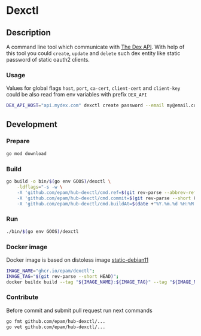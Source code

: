 # Dexctl

## Description

A command line tool which communicate with [The Dex API](https://dexidp.io/docs/api/). With help of this tool you could `create`, `update` and `delete` such dex entity like static password of static oauth2 clients.

### Usage

Values for global flags `host`, `port`, `ca-cert`, `client-cert` and `client-key` could be also read from env variables with prefix `DEX_API`

```bash
DEX_API_HOST="api.mydex.com" dexctl create password --email my@email.com --password verystrongpassword
```

## Development

### Prepare

```bash
go mod download
```

### Build

```bash
go build -o bin/$(go env GOOS)/dexctl \
    -ldflags="-s -w \
    -X 'github.com/epam/hub-dexctl/cmd.ref=$(git rev-parse --abbrev-ref HEAD)' \
    -X 'github.com/epam/hub-dexctl/cmd.commit=$(git rev-parse --short HEAD)' \
    -X 'github.com/epam/hub-dexctl/cmd.buildAt=$(date +"%Y.%m.%d %H:%M %Z")'"
```

### Run

```bash
./bin/$(go env GOOS)/dexctl
```

### Docker image

Docker image is based on distoless image [static-debian11](https://github.com/GoogleContainerTools/distroless/blob/main/base/README.md)

```bash
IMAGE_NAME="ghcr.io/epam/dexctl";
IMAGE_TAG="$(git rev-parse --short HEAD)";
docker buildx build --tag "${IMAGE_NAME}:${IMAGE_TAG}" --tag "${IMAGE_NAME}:latest" . ;
```

### Contribute

Before commit and submit pull request run next commands

```bash
go fmt github.com/epam/hub-dexctl/...
go vet github.com/epam/hub-dexctl/...
```
